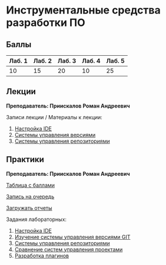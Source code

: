 # Инструментальные средства разработки ПО

## Баллы

| Лаб. 1 | Лаб. 2 | Лаб. 3 | Лаб. 4 | Лаб. 5| 
| :--- | :--- | :--- | :--- | :--- |
| 10 | 15 | 20 | 10 | 25 |

## Лекции

**Преподаватель: Приискалов Роман Андреевич**

Записи лекции / Материалы к лекции:

1. [Настройка IDE](https://youtu.be/rMfXIn53zGg)
2. [Системы управления версиями](https://youtu.be/QckkqQa46b8)
3. [Системы управления репозиториями](https://youtu.be/apSqSS4IYHE)

## Практики

**Преподаватель: Приискалов Роман Андреевич**

[Таблица с баллами](https://docs.google.com/spreadsheets/d/1AtlSNdKPTzOT4p4w3u_Pr1xPyy-hd26kPGq8HyQeQuk/edit?usp=sharing)

[Запись на очередь](https://docs.google.com/spreadsheets/d/1E-cEAjV-gN7XhgUYl2rtMv6Ng1eN7yqIzIEzHrjgOZ8/edit#gid=0)

[Загружать отчеты](https://drive.google.com/drive/folders/1xaqmcKoo_d9neJqudSiWHBJPxMk9asQ2?usp=sharing)

Задания лабораторных:

1. [Настройка IDE](https://drive.google.com/file/d/1GqmeOTbdS7W210KpwUj2jFe0CykeNLfj/view?usp=sharing)
2. [Изучение системы управления версиями GIT](https://drive.google.com/file/d/1v6WC03r3cK-iQ80SLIh9kHV02TVyfBAd/view?usp=sharing)
3. [Системы управления репозиториями](https://drive.google.com/file/d/1gsUBSm0TEQ2g4wIYsBgyMOEHkhLyU80L/view?usp=sharing)
4. [Сравнение систем управления проектами](https://drive.google.com/file/d/1wQJpXt63QCwbXhbiRZ2VrrtZ4Mh3vKR-/view?usp=sharing)
5. [Разработка плагинов](https://drive.google.com/file/d/19XyAuGpFkYFpEyf__JWqz7H-iXnzuP2K/view?usp=sharing)
